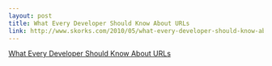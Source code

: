 ```yaml
--- 
layout: post
title: What Every Developer Should Know About URLs
link: http://www.skorks.com/2010/05/what-every-developer-should-know-about-urls/
---
```

<a href=
"http://www.skorks.com/2010/05/what-every-developer-should-know-about-urls/">
What Every Developer Should Know About URLs</a>
